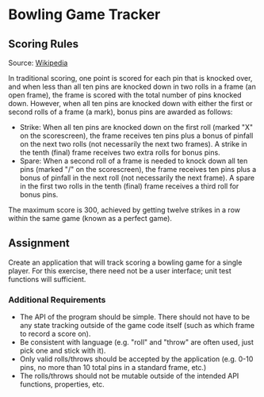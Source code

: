 # Bowling Game Tracker

## Scoring Rules

Source: [Wikipedia](https://en.wikipedia.org/wiki/Ten-pin_bowling#Scoring)

In traditional scoring, one point is scored for each pin that is knocked over, and when less than all ten pins are knocked down in two rolls in a frame (an open frame), the frame is scored with the total number of pins knocked down. However, when all ten pins are knocked down with either the first or second rolls of a frame (a mark), bonus pins are awarded as follows:

- Strike: When all ten pins are knocked down on the first roll (marked "X" on the scorescreen), the frame receives ten pins plus a bonus of pinfall on the next two rolls (not necessarily the next two frames). A strike in the tenth (final) frame receives two extra rolls for bonus pins.
- Spare: When a second roll of a frame is needed to knock down all ten pins (marked "/" on the scorescreen), the frame receives ten pins plus a bonus of pinfall in the next roll (not necessarily the next frame). A spare in the first two rolls in the tenth (final) frame receives a third roll for bonus pins.

The maximum score is 300, achieved by getting twelve strikes in a row within the same game (known as a perfect game).

## Assignment

Create an application that will track scoring a bowling game for a single player. For this exercise, there need not be a user interface; unit test functions will sufficient.

### Additional Requirements

- The API of the program should be simple. There should not have to be any state tracking outside of the game code itself (such as which frame to record a score on).
- Be consistent with language (e.g. "roll" and "throw" are often used, just pick one and stick with it).
- Only valid rolls/throws should be accepted by the application (e.g. 0-10 pins, no more than 10 total pins in a standard frame, etc.)
- The rolls/throws should not be mutable outside of the intended API functions, properties, etc.
